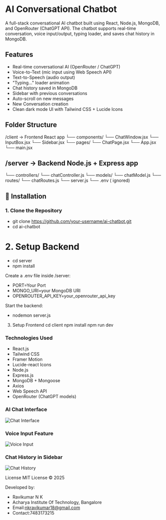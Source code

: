#  AI Conversational Chatbot

A full-stack conversational AI chatbot built using React, Node.js, MongoDB, and OpenRouter (ChatGPT API). The chatbot supports real-time conversation, voice input/output, typing loader, and saves chat history in MongoDB.

## Features

-  Real-time conversational AI (OpenRouter / ChatGPT)
-  Voice-to-Text (mic input using Web Speech API)
-  Text-to-Speech (audio output)
-  "Typing..." loader animation
-  Chat history saved in MongoDB
-  Sidebar with previous conversations
-  Auto-scroll on new messages
-  New Conversation creation
-  Clean dark mode UI with Tailwind CSS + Lucide Icons

## Folder Structure
/client → Frontend React app
└── components/
└── ChatWindow.jsx
└── InputBox.jsx
└── Sidebar.jsx
└── pages/
└── ChatPage.jsx
└── App.jsx
└── main.jsx

## /server → Backend Node.js + Express app
└── controllers/
└── chatController.js
└── models/
└── chatModel.js
└── routes/
└── chatRoutes.js
└── server.js
└── .env ( ignored)

## 🔧 Installation
### 1. Clone the Repository
- git clone https://github.com/your-username/ai-chatbot.git
- cd ai-chatbot

# 2. Setup Backend
- cd server
- npm install

Create a .env file inside /server:
- PORT=Your Port 
- MONGO_URI=your MongoDB URI
- OPENROUTER_API_KEY=your_openrouter_api_key

Start the backend:
- nodemon server.js

3. Setup Frontend
cd client
npm install
npm run dev

### Technologies Used
-  React.js
-  Tailwind CSS
-  Framer Motion
-  Lucide-react Icons
-  Node.js
-  Express.js
-  MongoDB + Mongoose
-  Axios
-  Web Speech API
-  OpenRouter (ChatGPT models)

### AI Chat Interface
![Chat Interface](.src/assets/chat-start.png)

### Voice Input Feature
![Voice Input](.src/assets/voice-input.png)

### Chat History in Sidebar
![Chat History](.src/assets/chat-history.png)

License
MIT License © 2025

Developed by:
- Ravikumar N K
- Acharya Institute Of Technology, Bangalore 
- Email:nkravikumar18@gmail.com
- Contact:7483173215





